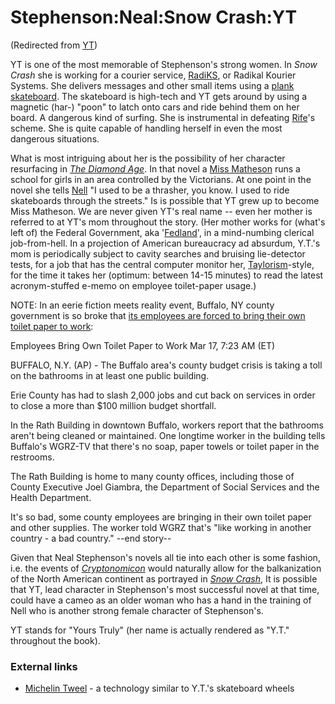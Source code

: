 
# Stephenson:Neal:Snow Crash:YT

(Redirected from [YT](/yt))

YT is one of the most memorable of Stephenson's strong women. In *Snow Crash* she is working for a courier service, [RadiKS](/radiks), or Radikal Kourier Systems. She delivers messages and other small items using a [plank skateboard](/http-www-gizmag-com-go-3603). The skateboard is high-tech and YT gets around by using a magnetic (har-) "poon" to latch onto cars and ride behind them on her board. A dangerous kind of surfing. She is instrumental in defeating [Rife](/l-bob-rife)'s scheme. She is quite capable of handling herself in even the most dangerous situations. 

What is most intriguing about her is the possibility of her character resurfacing in *[The Diamond Age](/the-diamond-age)*. In that novel a [Miss Matheson](/miss-matheson) runs a school for girls in an area controlled by the Victorians. At one point in the novel she tells [Nell](/nell) "I used to be a thrasher, you know. I used to ride skateboards through the streets." Is is possible that YT grew up to become Miss Matheson. We are never given YT's real name -- even her mother is referred to at YT's mom throughout the story. (Her mother works for (what's left of) the Federal Government, aka '[Fedland](/united-states-of-america)', in a mind-numbing clerical job-from-hell. In a projection of American bureaucracy ad absurdum, Y.T.'s mom is periodically subject to cavity searches and bruising lie-detector tests, for a job that has the central computer monitor her, [Taylorism](/)-style, for the time it takes her (optimum: between 14-15 minutes) to read the latest acronym-stuffed e-memo on employee toilet-paper usage.)

NOTE: In an eerie fiction meets reality event, Buffalo, NY county government is so broke that [its employees are forced to bring their own toilet paper to work](/http-apnews-myway-com-article-20050317-d88sndc80-html):

Employees Bring Own Toilet Paper to Work
Mar 17, 7:23 AM (ET)

BUFFALO, N.Y. (AP) - The Buffalo area's county budget crisis is taking a toll on the bathrooms in at least one public building.

Erie County has had to slash 2,000 jobs and cut back on services in order to close a more than $100 million budget shortfall.

In the Rath Building in downtown Buffalo, workers report that the bathrooms aren't being cleaned or maintained. One longtime worker in the building tells Buffalo's WGRZ-TV that there's no soap, paper towels or toilet paper in the restrooms.

The Rath Building is home to many county offices, including those of County Executive Joel Giambra, the Department of Social Services and the Health Department.

It's so bad, some county employees are bringing in their own toilet paper and other supplies. The worker told WGRZ that's "like working in another country - a bad country." --end story--

Given that Neal Stephenson's novels all tie into each other is some fashion, i.e. the events of *[Cryptonomicon](/cryptonomicon)* would naturally allow for the balkanization of the North American continent as portrayed in *[Snow Crash](/snow-crash)*, It is possible that YT, lead character in Stephenson's most successful novel at that time, could have a cameo as an older woman who has a hand in the training of Nell who is another strong female character of Stephenson's.

YT stands for "Yours Truly" (her name is actually rendered as "Y.T." throughout the book).

### External links


* [Michelin Tweel](/http-www-gizmag-com-go-3603) - a technology similar to Y.T.'s skateboard wheels
